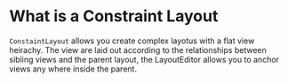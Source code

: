 # What is a Constraint Layout
`ConstaintLayout` allows you create complex layotus with a flat view heirachy. The view are laid out according to the relationships between sibling views and the parent layout, the LayoutEditor allows you to anchor views any where inside the parent. 
